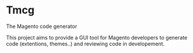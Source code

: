# Tmcg
The Magento code generator

This project aims to provide a GUI tool for Magento developers to generate code (extentions, themes..) and reviewing code in developement.
